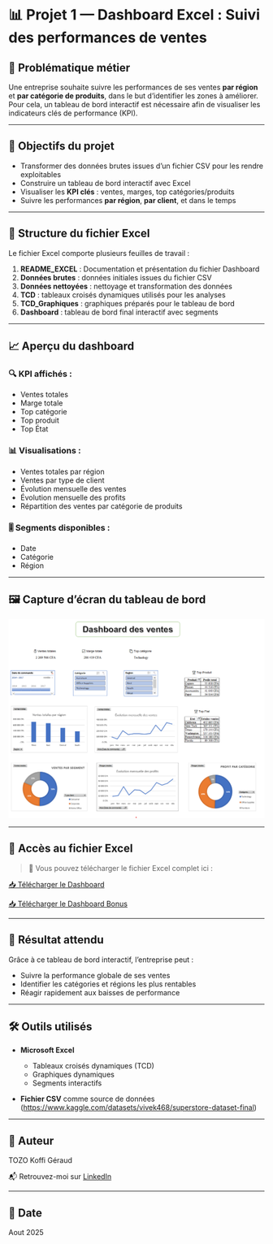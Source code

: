 
# 📊 Projet 1 — Dashboard Excel : Suivi des performances de ventes

## 🧠 Problématique métier

Une entreprise souhaite suivre les performances de ses ventes **par région** et **par catégorie de produits**, dans le but d’identifier les zones à améliorer. Pour cela, un tableau de bord interactif est nécessaire afin de visualiser les indicateurs clés de performance (KPI).

---

## 🎯 Objectifs du projet

- Transformer des données brutes issues d’un fichier CSV pour les rendre exploitables
- Construire un tableau de bord interactif avec Excel
- Visualiser les **KPI clés** : ventes, marges, top catégories/produits
- Suivre les performances **par région**, **par client**, et dans le temps

---

## 📂 Structure du fichier Excel

Le fichier Excel comporte plusieurs feuilles de travail :

1. **README_EXCEL** : Documentation et présentation du fichier Dashboard
2. **Données brutes** : données initiales issues du fichier CSV
3. **Données nettoyées** : nettoyage et transformation des données
4. **TCD** : tableaux croisés dynamiques utilisés pour les analyses
5. **TCD_Graphiques** : graphiques préparés pour le tableau de bord
6. **Dashboard** : tableau de bord final interactif avec segments

---

## 📈 Aperçu du dashboard

### 🔍 KPI affichés :
- Ventes totales
- Marge totale
- Top catégorie
- Top produit
- Top État

### 📊 Visualisations :
- Ventes totales par région
- Ventes par type de client
- Évolution mensuelle des ventes
- Évolution mensuelle des profits
- Répartition des ventes par catégorie de produits

### 🎚️ Segments disponibles :
- Date
- Catégorie
- Région

---

## 🖼️ Capture d’écran du tableau de bord

![Aperçu du dashboard](assets/DASHBOARD.png)

---

## 📁 Accès au fichier Excel

> 💾 Vous pouvez télécharger le fichier Excel complet ici :

[📥 Télécharger le Dashboard](Superstore_Performance.xlsx)

[📥 Télécharger le Dashboard Bonus](Bonus.xlsx)

---

## 🚀 Résultat attendu

Grâce à ce tableau de bord interactif, l’entreprise peut :
- Suivre la performance globale de ses ventes
- Identifier les catégories et régions les plus rentables
- Réagir rapidement aux baisses de performance

---

## 🛠️ Outils utilisés

- **Microsoft Excel**
  - Tableaux croisés dynamiques (TCD)
  - Graphiques dynamiques
  - Segments interactifs

- **Fichier CSV** comme source de données (https://www.kaggle.com/datasets/vivek468/superstore-dataset-final)

---

## 📌 Auteur

TOZO Koffi Géraud 

📬 Retrouvez-moi sur [LinkedIn](www.linkedin.com/in/koffi-géraud-tozo-bb2b2829a)

---

## 📅 Date

Aout 2025
